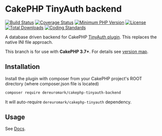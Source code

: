 # CakePHP TinyAuth backend
[![Build Status](https://api.travis-ci.com/dereuromark/cakephp-tinyauth-backend.svg?branch=master)](https://travis-ci.org/dereuromark/cakephp-tinyauth-backend)
[![Coverage Status](https://img.shields.io/codecov/c/github/dereuromark/cakephp-tinyauth-backend/master.svg)](https://codecov.io/github/dereuromark/cakephp-tinyauth-backend?branch=master)
[![Minimum PHP Version](https://img.shields.io/badge/php-%3E%3D%205.6-8892BF.svg)](https://php.net/)
[![License](https://poser.pugx.org/dereuromark/cakephp-tinyauth-backend/license)](https://packagist.org/packages/dereuromark/cakephp-tinyauth-backend)
[![Total Downloads](https://poser.pugx.org/dereuromark/cakephp-tinyauth-backend/d/total)](https://packagist.org/packages/dereuromark/cakephp-tinyauth-backend)
[![Coding Standards](https://img.shields.io/badge/cs-PSR--2--R-yellow.svg)](https://github.com/php-fig-rectified/fig-rectified-standards)

A database driven backend for CakePHP [TinyAuth plugin](https://github.com/dereuromark/cakephp-tinyauth).
This replaces the native INI file approach.

This branch is for use with **CakePHP 3.7+**. For details see [version map](https://github.com/dereuromark/cakephp-tinyauth-backend/wiki#cakephp-version-map).

## Installation

Install the plugin with composer from your CakePHP project's ROOT directory
(where composer.json file is located)

```sh
composer require dereuromark/cakephp-tinyauth-backend
```

It will auto-require `dereuromark/cakephp-tinyauth` dependency.

## Usage
See [Docs](/docs).
